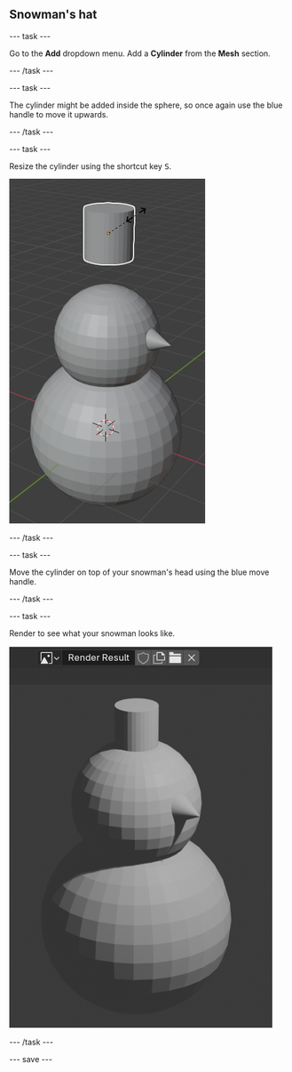 ## Snowman's hat

--- task ---

Go to the **Add** dropdown menu. Add a **Cylinder** from the **Mesh** section.

--- /task ---

--- task ---

The cylinder might be added inside the sphere, so once again use the blue handle to move it upwards.

--- /task ---

--- task ---

Resize the cylinder using the shortcut key <kbd>S</kbd>.

![Resize cylinder](images/blender-resize-cylinder.png)

--- /task ---

--- task ---

Move the cylinder on top of your snowman's head using the blue move handle.

--- /task ---

--- task ---

Render to see what your snowman looks like.

![The rendered snowman](images/blender-render-snowman.png)

--- /task ---

--- save ---